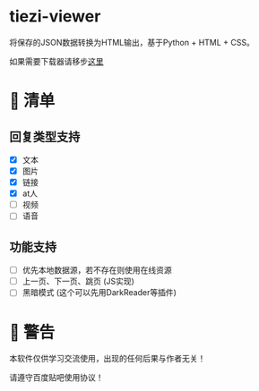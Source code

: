 # tiezi-viewer

将保存的JSON数据转换为HTML输出，基于Python + HTML + CSS。

如果需要下载器请移步[这里](https://github.com/Vkango/tiezi-transfer/blob/master/README.md)

# 🚀 清单

## 回复类型支持

* [x] 文本
* [x] 图片
* [x] 链接
* [x] at人
* [ ] 视频
* [ ] 语音

## 功能支持

* [ ] 优先本地数据源，若不存在则使用在线资源
* [ ] 上一页、下一页、跳页 (JS实现)
* [ ] 黑暗模式 (这个可以先用DarkReader等插件)

# 🔔 警告

本软件仅供学习交流使用，出现的任何后果与作者无关！

请遵守百度贴吧使用协议！
